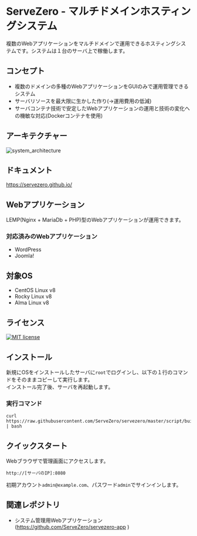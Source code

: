 # ServeZero - マルチドメインホスティングシステム

複数のWebアプリケーションをマルチドメインで運用できるホスティングシステムです。システムは１台のサーバ上で稼働します。

## コンセプト

- 複数のドメインの多種のWebアプリケーションをGUIのみで運用管理できるシステム
- サーバリソースを最大限に生かした作り(→運用費用の低減)
- サーバコンテナ技術で安定したWebアプリケーションの運用と技術の変化への機敏な対応(Dockerコンテナを使用)

## アーキテクチャー

![system_architecture](https://user-images.githubusercontent.com/4754964/158538309-5b7a62c7-d88a-4ad4-baae-468605224169.png)

## ドキュメント

https://servezero.github.io/

## Webアプリケーション

LEMP(Nginx + MariaDb + PHP)型のWebアプリケーションが運用できます。  

### 対応済みのWebアプリケーション

- WordPress
- Joomla!

## 対象OS
- CentOS Linux v8
- Rocky Linux v8
- Alma Linux v8

## ライセンス

[![MIT license](https://img.shields.io/badge/License-MIT-blue.svg)](https://lbesson.mit-license.org/)

## インストール
新規にOSをインストールしたサーバに`root`でログインし、以下の１行のコマンドをそのままコピーして実行します。  
インストール完了後、サーバを再起動します。

### 実行コマンド
```
curl https://raw.githubusercontent.com/ServeZero/servezero/master/script/build_env.sh | bash
```

## クイックスタート

Webブラウザで管理画面にアクセスします。

```
http://[サーバのIP]:8080
```

初期アカウント`admin@example.com`、パスワード`admin`でサインインします。

## 関連レポジトリ

- システム管理用Webアプリケーション(https://github.com/ServeZero/servezero-app )
